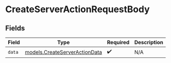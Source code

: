 # CreateServerActionRequestBody


## Fields

| Field                                                                | Type                                                                 | Required                                                             | Description                                                          |
| -------------------------------------------------------------------- | -------------------------------------------------------------------- | -------------------------------------------------------------------- | -------------------------------------------------------------------- |
| `data`                                                               | [models.CreateServerActionData](../models/createserveractiondata.md) | :heavy_check_mark:                                                   | N/A                                                                  |